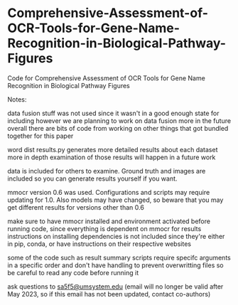 # Comprehensive-Assessment-of-OCR-Tools-for-Gene-Name-Recognition-in-Biological-Pathway-Figures
Code for Comprehensive Assessment of OCR Tools for Gene Name Recognition in Biological Pathway Figures

Notes:

data fusion stuff was not used since it wasn't in a good enough state for including
however we are planning to work on data fusion more in the future
overall there are bits of code from working on other things that got bundled together for this paper

word dist results.py generates more detailed results about each dataset
more in depth examination of those results will happen in a future work

data is included for others to examine. Ground truth and images are included so you can generate results yourself if you want.

mmocr version 0.6 was used. Configurations and scripts may require updating for 1.0. 
Also models may have changed, so beware that you may get different results for versions other than 0.6

make sure to have mmocr installed and environment activated before running code, since everything is dependent on mmocr for results
instructions on installing dependencies is not included since they're either in pip, conda, or have instructions on their respective websites

some of the code such as result summary scripts require specifc arguments in a specific order and don't have handling to prevent overwritting files
so be careful to read any code before running it

ask questions to sa5f5@umsystem.edu
(email will no longer be valid after May 2023, so if this email has not been updated, contact co-authors)

